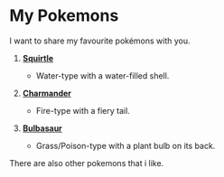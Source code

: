 # My Pokemons

I want to share my favourite pokémons with you.

1. [**Squirtle**](squirtle.md)
   - Water-type with a water-filled shell.
   
2. [**Charmander**](charmander.md)
   - Fire-type with a fiery tail.

3. [**Bulbasaur**](bulbasaur.md)
   - Grass/Poison-type with a plant bulb on its back.

There are also other pokemons that i like.